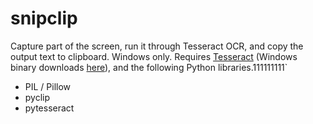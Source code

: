 snipclip
========

Capture part of the screen, run it through Tesseract OCR, and copy the output
text to clipboard. Windows only. Requires [Tesseract](https://github.com/tesseract-ocr/tesseract)
(Windows binary downloads [here](https://github.com/UB-Mannheim/tesseract/wiki)),
and the following Python libraries.111111111`

- PIL / Pillow
- pyclip
- pytesseract
